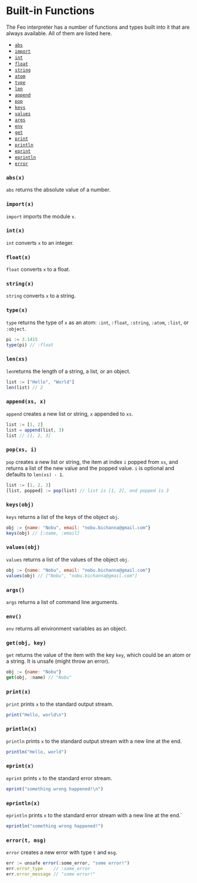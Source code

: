 # Built-in Functions
The Feo interpreter has a number of functions and types built into it that are always available.
All of them are listed here.

 - [`abs`](#absx)
 - [`import`](#importx) 
 - [`int`](#intx) 
 - [`float`](#floatx)
 - [`string`](#stringx)
 - [`atom`](#atomx)
 - [`type`](#typex)
 - [`len`](#lenxs)
 - [`append`](#appendxs-x)
 - [`pop`](#popxs-i)
 - [`keys`](#keysobj)
 - [`values`](#valuesobj)
 - [`args`](#args)
 - [`env`](#env)
 - [`get`](#getobj-key)
 - [`print`](#printx)
 - [`println`](#printlnx)
 - [`eprint`](#epintx)
 - [`eprintln`](#eprintln)
 - [`error`](#errort-msg)

### `abs(x)`
`abs` returns the absolute value of a number.

### `import(x)`

`import` imports the module `x`.

### `int(x)`
`int` converts `x` to an integer.

### `float(x)`
`float` converts `x` to a float.

### `string(x)`
`string` converts `x` to a string.

### `type(x)`
`type` returns the type of `x` as an atom: `:int`, `:float`, `:string`, `:atom`, `:list`, or `:object`.
```js
pi := 3.1415
type(pi) // :float
```

### `len(xs)`
`len`returns the length of a string, a list, or an object.
```js
list := ["Hello", "World"]
len(list) // 2
```

### `append(xs, x)`
`append` creates a new list or string, `x` appended to `xs`.
```js
list := [1, 2]
list = append(list, 3)
list // [1, 2, 3]
```

### `pop(xs, i)`
`pop` creates a new list or string, the item at index `i` popped from `xs`, and returns a list of the new value and the popped value. `i` is optional and defaults to `len(xs) - 1`.
```js
list := [1, 2, 3]
[list, popped] := pop(list) // list is [1, 2], and popped is 3
```

### `keys(obj)`
`keys` returns a list of the keys of the object `obj`.
```js
obj := {name: "Nobu", email: "nobu.bichanna@gmail.com"}
keys(obj) // [:name, :email]
```

### `values(obj)`
`values` returns a list of the values of the object `obj`.
```js
obj := {name: "Nobu", email: "nobu.bichanna@gmail.com"}
values(obj) // ["Nobu", "nobu.bichanna@gmail.com"]
```

### `args()`
`args` returns a list of command line arguments.

### `env()`
`env` returns all environment variables as an object.

### `get(obj, key)`
`get` returns the value of the item with the key `key`, which could be an atom or a string. It is unsafe (might throw an error).
```js
obj := {name: "Nobu"}
get(obj, :name) // "Nobu"
```

### `print(x)`
`print` prints `x` to the standard output stream.
```js
print("Hello, world\n")
```

### `println(x)`
`println` prints `x` to the standard output stream with a new line at the end.
```js
println("Hello, world")
```

### `eprint(x)`
`eprint` prints `x` to the standard error stream.
```js
eprint("something wrong happened!\n")
```

### `eprintln(x)`
`eprintln` prints `x` to the standard error stream with a new line at the end.`
```js
eprintln("something wrong happened!")
```

### `error(t, msg)`
`error` creates a new error with type `t` and `msg`.
```js
err := unsafe error(:some_error, "some error!")
err.error_type    // :some_error
err.error_message // "some error!"
```
